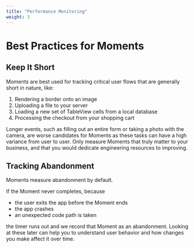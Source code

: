 ```yaml
---
title: "Performance Monitoring"
weight: 3
---
```


# Best Practices for Moments

## Keep It Short

Moments are best used for tracking critical user flows that are generally short in nature, like:

1. Rendering a border onto an image
1. Uploading a file to your server
1. Loading a new set of TableView cells from a local database
1. Processing the checkout from your shopping cart

Longer events, such as filling out an entire form or taking a photo with the camera, are worse candidates for Moments as these tasks can have a high variance from user to user.
Only measure Moments that truly matter to your business, and that you would dedicate engineering resources to improving.

## Tracking Abandonment

Moments measure abandonment by default. 

If the Moment never completes, because
* the user exits the app before the Moment ends
* the app crashes
* an unexpected code path is taken 

the timer runs out and we record that Moment as an abandonment.
Looking at these later can help you to understand user behavior and how changes you make affect it over time.
